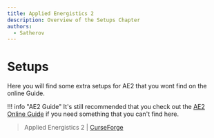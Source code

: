 ```yaml
---
title: Applied Energistics 2
description: Overview of the Setups Chapter
authors:
  - Satherov
---
```


# Setups

Here you will find some extra setups for AE2 that you wont find on the online Guide.

!!! info "AE2 Guide"
    It's still recommended that you check out the [AE2 Online Guide](https://guide.appliedenergistics.org/1.21/example-setups/example-setups-index) if you need something that you can't find here.

> Applied Energistics 2 | [CurseForge](https://legacy.curseforge.com/minecraft/mc-mods/applied-energistics-2)
